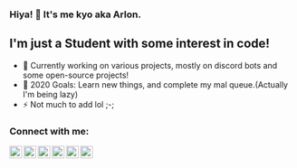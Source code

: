 ### Hiya! 👋 It's me kyo aka Arlon.

## I'm just a Student with some interest in code!
- 🔭 Currently working on various projects, mostly on discord bots and some open-source projects!
- 🥅 2020 Goals: Learn new things, and complete my mal queue.(Actually I'm being lazy)
- ⚡ Not much to add lol ;-;

### Connect with me:

[<img align="left" alt="kyo | YouTube" width="22px" src="https://cdn.jsdelivr.net/npm/simple-icons@v3/icons/youtube.svg" />][youtube]
[<img align="left" alt="kyo | Twitter" width="22px" src="https://cdn.jsdelivr.net/npm/simple-icons@v3/icons/twitter.svg" />][twitter]
[<img align="left" alt="kyo | Instagram" width="22px" src="https://cdn.jsdelivr.net/npm/simple-icons@v3/icons/instagram.svg" />][instagram]
[<img align="left" alt="kyo | Discord" width="22px" src="https://cdn.jsdelivr.net/npm/simple-icons@3.4.0/icons/discord.svg" />][discord]
[<img align="left" alt="kyo | Twitch" width="22px" src="https://cdn.jsdelivr.net/npm/simple-icons@3.4.0/icons/twitch.svg" />][twitch]
[<img align="left" alt="kyo | Reddit" width="22px" src="https://cdn.jsdelivr.net/npm/simple-icons@3.4.0/icons/reddit.svg" />][reddit]

<br />
<br />


[website]: https://idonthaveanywebsiteyet.sob
[twitter]: https://twitter.com/kyoy_o
[youtube]: https://www.youtube.com/channel/UC7l19HtYF7JAtm-XR_N1UnQ
[instagram]: https://instagram.com/kyoy_o
[twitch]: https://www.twitch.tv/me_Arlon
[discord]: Arlon#0001
[reddit]: https://www.reddit.com/user/-Arlon-
